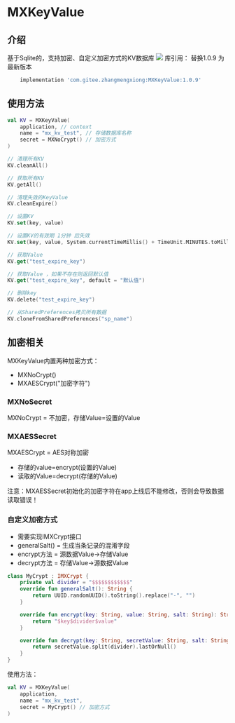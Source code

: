 # MXKeyValue
## 介绍
基于Sqlite的，支持加密、自定义加密方式的KV数据库
[![](https://jitpack.io/v/com.gitee.zhangmengxiong/MXKeyValue.svg)](https://jitpack.io/#com.gitee.zhangmengxiong/MXKeyValue)
库引用： 替换1.0.9 为最新版本
```gradle
    implementation 'com.gitee.zhangmengxiong:MXKeyValue:1.0.9'
```

## 使用方法

```kotlin
val KV = MXKeyValue(
    application, // context
    name = "mx_kv_test", // 存储数据库名称
    secret = MXNoCrypt() // 加密方式
)

// 清理所有KV
KV.cleanAll()

// 获取所有KV
KV.getAll()

// 清理失效的KeyValue
KV.cleanExpire()

// 设置KV
KV.set(key, value)

// 设置KV的有效期 1分钟 后失效
KV.set(key, value, System.currentTimeMillis() + TimeUnit.MINUTES.toMillis(1))

// 获取Value
KV.get("test_expire_key")

// 获取Value ，如果不存在则返回默认值
KV.get("test_expire_key", default = "默认值")

// 删除key
KV.delete("test_expire_key")

// 从SharedPreferences拷贝所有数据
KV.cloneFromSharedPreferences("sp_name")
```

## 加密相关
MXKeyValue内置两种加密方式：
- MXNoCrypt()
- MXAESCrypt("加密字符")

### MXNoSecret
MXNoCrypt = 不加密，存储Value=设置的Value

### MXAESSecret
MXAESCrypt = AES对称加密
- 存储的value=encrypt(设置的Value)
- 读取的Value=decrypt(存储的Value)

注意：MXAESSecret初始化的加密字符在app上线后不能修改，否则会导致数据读取错误！

### 自定义加密方式
- 需要实现IMXCrypt接口
- generalSalt() = 生成当条记录的混淆字段
- encrypt方法 = 源数据Value->存储Value
- decrypt方法 = 存储Value->源数据Value
```kotlin
class MyCrypt : IMXCrypt {
    private val divider = "$$$$$$$$$$$$"
    override fun generalSalt(): String {
        return UUID.randomUUID().toString().replace("-", "")
    }

    override fun encrypt(key: String, value: String, salt: String): String? {
        return "$key$divider$value"
    }

    override fun decrypt(key: String, secretValue: String, salt: String): String? {
        return secretValue.split(divider).lastOrNull()
    }
}
```
使用方法：
```kotlin
val KV = MXKeyValue(
    application,
    name = "mx_kv_test",
    secret = MyCrypt() // 加密方式
)
```